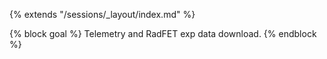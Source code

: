 {% extends "/sessions/_layout/index.md" %}

{% block goal %}
Telemetry and RadFET exp data download.
{% endblock %}
